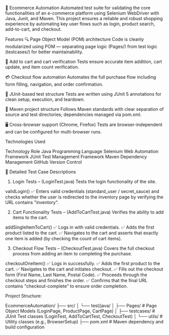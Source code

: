 🛒 Ecommerce Automation
Automated test suite for validating the core functionalities of an e-commerce platform using Selenium WebDriver with Java, Junit, and Maven. This project ensures a reliable and robust shopping experience by automating key user flows such as login, product search, add-to-cart, and checkout.

 Features
 🔍 Page Object Model (POM) architecture
Code is cleanly modularized using POM — separating page logic (Pages/) from test logic (testcases/) for better maintainability.

🛒 Add to cart and cart verification
Tests ensure accurate item addition, cart update, and item count verification.

💳 Checkout flow automation
Automates the full purchase flow including form filling, navigation, and order confirmation.

🧪 JUnit-based test structure
Tests are written using JUnit 5 annotations for clean setup, execution, and teardown.

📂 Maven project structure
Follows Maven standards with clear separation of source and test directories; dependencies managed via pom.xml.

🖥️ Cross-browser support (Chrome, Firefox)
Tests are browser-independent and can be configured for multi-browser runs.


 Technologies Used

Technology	     Role
Java	           Programming Language
Selenium	       Web Automation Framework
JUnit	           Test Management Framework
Maven	           Dependency Management
GitHub	         Version Control 

🧪 Detailed Test Case Descriptions

 1. Login Tests – (LoginTest.java)
Tests the login functionality of the site.

validLogin()
✅ Enters valid credentials (standard_user / secret_sauce) and checks whether the user is redirected to the inventory page by verifying the URL contains "inventory".

2. Cart Functionality Tests – (AddToCartTest.java)
Verifies the ability to add items to the cart.

addSingleItemToCart()
✅ Logs in with valid credentials.
✅ Adds the first product listed to the cart.
✅ Navigates to the cart and asserts that exactly one item is added (by checking the count of cart items).

3. Checkout Flow Tests – (CheckoutTest.java)
Covers the full checkout process from adding an item to completing the purchase.

checkoutOneItem()
✅ Logs in successfully.
✅ Adds the first product to the cart.
✅ Navigates to the cart and initiates checkout.
✅ Fills out the checkout form (First Name, Last Name, Postal Code).
✅ Proceeds through the checkout steps and finishes the order.
✅ Confirms that the final URL contains "checkout-complete" to ensure order completion.

Project Structure: 

EcommerceAutomation/
├── src/
│   └── test/java/
│       ├── Pages/           # Page Object Models (LoginPage, ProductPage, CartPage)
│       ├── testcases/       # JUnit Test classes (LoginTest, AddToCartTest, CheckoutTest)
│       └── utils/           # Utility classes (e.g., BrowserSetup)
├── pom.xml                  # Maven dependency and build configuration




